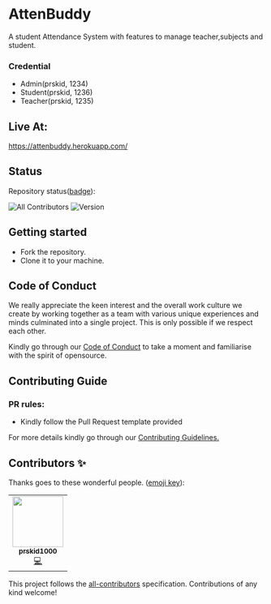 # AttenBuddy
A student Attendance System with features to manage teacher,subjects and student.

### Credential
- Admin(prskid, 1234)
- Student(prskid, 1236)
- Teacher(prskid, 1235)

## Live At:
https://attenbuddy.herokuapp.com/

## Status
Repository status([badge](https://img.shields.io/badge/)):
<!-- ALL-CONTRIBUTORS-BADGE:START - Do not remove or modify this section -->
![All Contributors](https://img.shields.io/badge/all_contributors-1-orange.svg?style=flat-square)
![Version](https://img.shields.io/badge/version-1.0.0-green)
<!-- ALL-CONTRIBUTORS-BADGE:END -->

## Getting started

- Fork the repository.
- Clone it to your machine.

## Code of Conduct

We really appreciate the keen interest and the overall work culture we create by
working together as a team with various unique experiences and minds culminated
into a single project. This is only possible if we respect each other.

Kindly go through our
[Code of Conduct](https://github.com/prskid1000/Template/blob/main/.github/CODE_OF_CONDUCT_TEMPLATE/CODE_OF_CONDUCT.md)
to take a moment and familiarise with the spirit of opensource.

## Contributing Guide

### PR rules:
- Kindly follow the Pull Request template provided

For more details kindly go through our
[Contributing Guidelines.](https://github.com/prskid1000/Template/blob/main/.github/CONTRIBUTING_TEMPLATE/CONTRIBUTING.md)

## Contributors ✨

Thanks goes to these wonderful people. ([emoji key](https://allcontributors.org/docs/en/emoji-key)):

<!-- ALL-CONTRIBUTORS-LIST:START - Do not remove or modify this section -->
<!-- prettier-ignore-start -->
<!-- markdownlint-disable -->
<table>
  <tr>
    <td align="center"><a href="http://biograph.dx.am/"><img src="https://avatars0.githubusercontent.com/prskid1000" width="100px;" alt=""/><br /><sub><b>prskid1000</b></sub></a><br /><a href="https://github.com/prskid1000/Template/commits?author=prskid1000" title="Code">💻</a></td>
  </tr>
</table>

<!-- markdownlint-enable -->
<!-- prettier-ignore-end -->
<!-- ALL-CONTRIBUTORS-LIST:END -->

This project follows the [all-contributors](https://github.com/all-contributors/all-contributors) specification. Contributions of any kind welcome!


